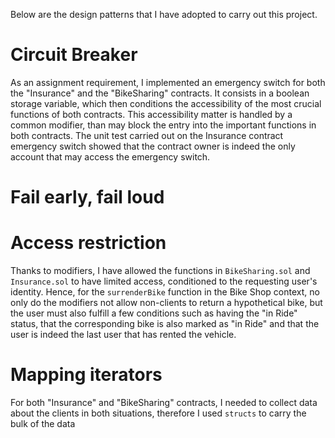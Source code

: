
Below are the design patterns that I have adopted to carry out this project.

# Circuit Breaker

As an assignment requirement, I implemented an emergency switch for both the "Insurance" and the "BikeSharing" contracts. It consists in a boolean storage variable, which then conditions the accessibility of the most crucial functions of both contracts. This accessibility matter is handled by a common modifier, than may block the entry into the important functions in both contracts. The unit test carried out on the Insurance contract emergency switch showed that the contract owner is indeed the only account that may access the emergency switch.  

# Fail early, fail loud


# Access restriction

Thanks to modifiers, I have allowed the functions in `BikeSharing.sol` and `Insurance.sol` to have limited access, conditioned to the requesting user's identity. Hence, for the `surrenderBike` function in the Bike Shop context, no only do the modifiers not allow non-clients to return a hypothetical bike, but the user must also fulfill a few conditions such as having the "in Ride" status, that the corresponding bike is also marked as "in Ride" and that the user is indeed the last user that has rented the vehicle. 


# Mapping iterators

For both "Insurance" and "BikeSharing" contracts, I needed to collect data about the clients in both situations, therefore I used `structs` to carry the bulk of the data  

# 







